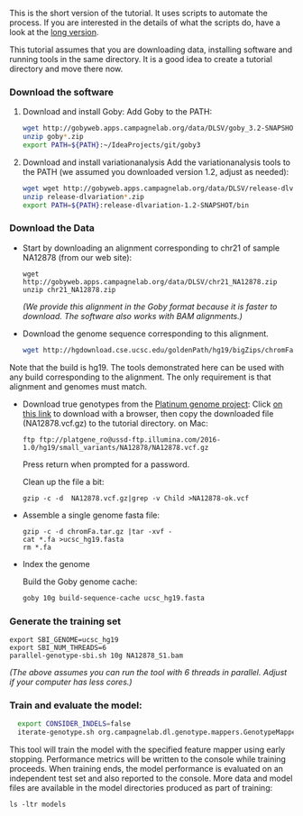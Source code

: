 This is the short version of the tutorial. It uses scripts to automate the process. If you are interested in the details of what
the scripts do, have a look at the [long version](./GENOTYPE-TUTORIAL-LONG.md).

This tutorial assumes that you are downloading data, installing software and running tools in the 
same directory. It is a good idea to create a tutorial directory and move there now. 

### Download the software

 1. Download and install Goby:
Add Goby to the PATH:
    ```sh
    wget http://gobyweb.apps.campagnelab.org/data/DLSV/goby_3.2-SNAPSHOT-bin.zip    
    unzip goby*.zip
    export PATH=${PATH}:~/IdeaProjects/git/goby3
    ```

2. Download and install variationanalysis
Add the variationanalysis tools to the PATH (we assumed you downloaded version 1.2, adjust as needed):
    ```sh
    wget wget http://gobyweb.apps.campagnelab.org/data/DLSV/release-dlvariation_1.2-SNAPSHOT.zip 
    unzip release-dlvariation*.zip
    export PATH=${PATH}:release-dlvariation-1.2-SNAPSHOT/bin
    ```

### Download the Data
- Start by downloading an alignment corresponding to chr21 of sample NA12878 (from our web site):

    ```
    wget http://gobyweb.apps.campagnelab.org/data/DLSV/chr21_NA12878.zip
    unzip chr21_NA12878.zip
    ```
     _(We provide this alignment in the Goby format because it is faster to download. The software also 
    works with BAM alignments.)_
 - Download the genome sequence corresponding to this alignment.
    ```sh
    wget http://hgdownload.cse.ucsc.edu/goldenPath/hg19/bigZips/chromFa.tar.gz
    ```
Note that the build is hg19. The tools demonstrated here can be used with any build corresponding to the alignment.
The only requirement is that alignment and genomes must match.

 - Download true genotypes from the [Platinum genome project](http://www.illumina.com/platinumgenomes/):
Click [on this link](ftp://platgene_ro@ussd-ftp.illumina.com/2016-1.0/hg19/small_variants/NA12878/NA12878.vcf.gz) 
to download with a browser, then copy the downloaded file (NA12878.vcf.gz) to the tutorial
directory.
on Mac:
    ````
    ftp ftp://platgene_ro@ussd-ftp.illumina.com/2016-1.0/hg19/small_variants/NA12878/NA12878.vcf.gz
    ````
    Press return when prompted for a password.
    
    Clean up the file a bit:
    ````
    gzip -c -d  NA12878.vcf.gz|grep -v Child >NA12878-ok.vcf
    ````
    
 - Assemble a single genome fasta file:
    ```
    gzip -c -d chromFa.tar.gz |tar -xvf -
    cat *.fa >ucsc_hg19.fasta
    rm *.fa
    ```

 - Index the genome
   
   Build the Goby genome cache:
   ```sh
   goby 10g build-sequence-cache ucsc_hg19.fasta
   ```


### Generate the training set
   ```
   export SBI_GENOME=ucsc_hg19
   export SBI_NUM_THREADS=6
   parallel-genotype-sbi.sh 10g NA12878_S1.bam
   ```
   _(The above assumes you can run the tool with 6 threads in parallel. Adjust if your computer
     has less cores.)_
     
### Train and evaluate the model:

   ```sh
     export CONSIDER_INDELS=false
     iterate-genotype.sh org.campagnelab.dl.genotype.mappers.GenotypeMapperV13 1
   ```
This tool will train the model with the specified feature mapper using early stopping. 
Performance metrics will be written to the console while training proceeds. When training ends,
the model performance is evaluated on an independent test set and also reported to the console.
More data and model files are available in the model directories produced as part of training:
 
```
ls -ltr models
```
